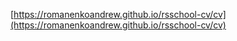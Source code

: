 [https://romanenkoandrew.github.io/rsschool-cv/cv](https://romanenkoandrew.github.io/rsschool-cv/cv)